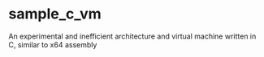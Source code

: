 # sample_c_vm
An experimental and inefficient architecture and virtual machine written in C, similar to x64 assembly
